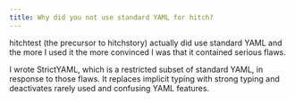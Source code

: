 ```yaml
---
title: Why did you not use standard YAML for hitch?
---
```


hitchtest (the precursor to hitchstory) actually did use standard YAML and the more I used it the
more convinced I was that it contained serious flaws.

I wrote StrictYAML, which is a restricted subset of standard YAML, in response to those flaws.
It replaces implicit typing with strong typing and deactivates rarely used and confusing
YAML features.
